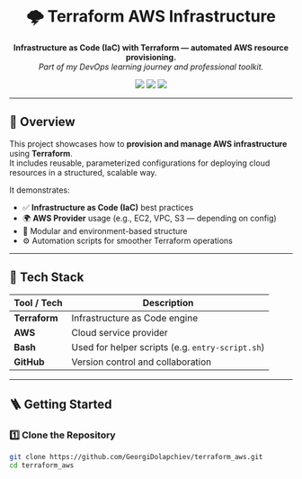 <h1 align="center">🌩️ Terraform AWS Infrastructure</h1>

<p align="center">
  <b>Infrastructure as Code (IaC) with Terraform — automated AWS resource provisioning.</b><br>
  <i>Part of my DevOps learning journey and professional toolkit.</i>
</p>

<p align="center">
  <img src="https://img.shields.io/badge/Terraform-v1.x-blueviolet?style=for-the-badge&logo=terraform" />
  <img src="https://img.shields.io/badge/AWS-Cloud-orange?style=for-the-badge&logo=amazon-aws" />
  <img src="https://img.shields.io/badge/IaC-Automation-success?style=for-the-badge&logo=githubactions" />
</p>

---

## 🚀 Overview

This project showcases how to **provision and manage AWS infrastructure** using **Terraform**.  
It includes reusable, parameterized configurations for deploying cloud resources in a structured, scalable way.  

It demonstrates:
- ✅ **Infrastructure as Code (IaC)** best practices  
- 🌍 **AWS Provider** usage (e.g., EC2, VPC, S3 — depending on config)  
- 🧩 Modular and environment-based structure  
- ⚙️ Automation scripts for smoother Terraform operations  

---

## 🧰 Tech Stack

| Tool / Tech | Description |
|--------------|-------------|
| **Terraform** | Infrastructure as Code engine |
| **AWS** | Cloud service provider |
| **Bash** | Used for helper scripts (e.g. `entry-script.sh`) |
| **GitHub** | Version control and collaboration |

---

## 🪜 Getting Started

### 1️⃣ Clone the Repository

```bash
git clone https://github.com/GeorgiDolapchiev/terraform_aws.git
cd terraform_aws
